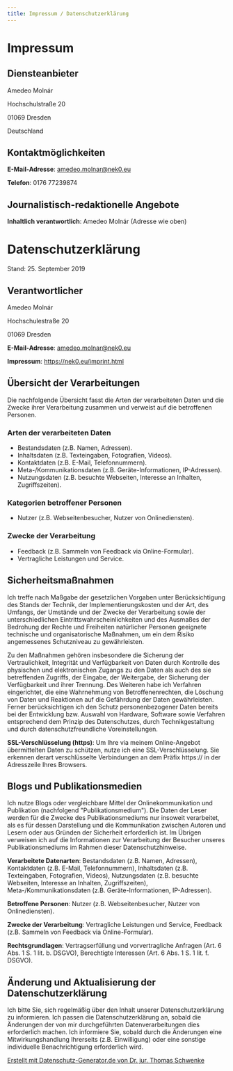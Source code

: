 ```yaml
---
title: Impressum / Datenschutzerklärung
---
```


# Impressum
## Diensteanbieter

Amedeo Molnár

Hochschulstraße 20

01069 Dresden

Deutschland

## Kontaktmöglichkeiten

**E-Mail-Adresse**: amedeo.molnar@nek0.eu

**Telefon**: 0176 77239874

## Journalistisch-redaktionelle Angebote

**Inhaltlich verantwortlich**: Amedeo Molnár (Adresse wie oben)


# Datenschutzerklärung

Stand: 25. September 2019

## Verantwortlicher

Amedeo Molnár

Hochschulestraße 20

01069 Dresden

**E-Mail-Adresse**: amedeo.molnar@nek0.eu

**Impressum**: https://nek0.eu/imprint.html

## Übersicht der Verarbeitungen

Die nachfolgende Übersicht fasst die Arten der verarbeiteten Daten und die
Zwecke ihrer Verarbeitung zusammen und verweist auf die betroffenen Personen.

### Arten der verarbeiteten Daten

* Bestandsdaten (z.B. Namen, Adressen).
* Inhaltsdaten (z.B. Texteingaben, Fotografien, Videos).
* Kontaktdaten (z.B. E-Mail, Telefonnummern).
* Meta-/Kommunikationsdaten (z.B. Geräte-Informationen, IP-Adressen).
* Nutzungsdaten (z.B. besuchte Webseiten, Interesse an Inhalten, Zugriffszeiten).

### Kategorien betroffener Personen

* Nutzer (z.B. Webseitenbesucher, Nutzer von Onlinediensten).

### Zwecke der Verarbeitung

* Feedback (z.B. Sammeln von Feedback via Online-Formular).
* Vertragliche Leistungen und Service.

## Sicherheitsmaßnahmen

Ich treffe nach Maßgabe der gesetzlichen Vorgaben unter Berücksichtigung des
Stands der Technik, der Implementierungskosten und der Art, des Umfangs, der
Umstände und der Zwecke der Verarbeitung sowie der unterschiedlichen
Eintrittswahrscheinlichkeiten und des Ausmaßes der Bedrohung der Rechte und
Freiheiten natürlicher Personen geeignete technische und organisatorische
Maßnahmen, um ein dem Risiko angemessenes Schutzniveau zu gewährleisten.

Zu den Maßnahmen gehören insbesondere die Sicherung der Vertraulichkeit,
Integrität und Verfügbarkeit von Daten durch Kontrolle des physischen und
elektronischen Zugangs zu den Daten als auch des sie betreffenden Zugriffs, der
Eingabe, der Weitergabe, der Sicherung der Verfügbarkeit und ihrer Trennung. Des
Weiteren habe ich Verfahren eingerichtet, die eine Wahrnehmung von
Betroffenenrechten, die Löschung von Daten und Reaktionen auf die Gefährdung der
Daten gewährleisten. Ferner berücksichtigen ich den Schutz personenbezogener
Daten bereits bei der Entwicklung bzw. Auswahl von Hardware, Software sowie
Verfahren entsprechend dem Prinzip des Datenschutzes, durch Technikgestaltung
und durch datenschutzfreundliche Voreinstellungen.

**SSL-Verschlüsselung (https)**: Um Ihre via meinem Online-Angebot übermittelten
Daten zu schützen, nutze ich eine SSL-Verschlüsselung. Sie erkennen derart
verschlüsselte Verbindungen an dem Präfix https:// in der Adresszeile Ihres
Browsers.

## Blogs und Publikationsmedien

Ich nutze Blogs oder vergleichbare Mittel der Onlinekommunikation und
Publikation (nachfolgend "Publikationsmedium"). Die Daten der Leser werden für
die Zwecke des Publikationsmediums nur insoweit verarbeitet, als es für dessen
Darstellung und die Kommunikation zwischen Autoren und Lesern oder aus Gründen
der Sicherheit erforderlich ist. Im Übrigen verweisen ich auf die Informationen
zur Verarbeitung der Besucher unseres Publikationsmediums im Rahmen dieser
Datenschutzhinweise.

**Verarbeitete Datenarten**: Bestandsdaten (z.B. Namen, Adressen), Kontaktdaten
(z.B. E-Mail, Telefonnummern), Inhaltsdaten (z.B. Texteingaben, Fotografien,
Videos), Nutzungsdaten (z.B. besuchte Webseiten, Interesse an Inhalten,
Zugriffszeiten), Meta-/Kommunikationsdaten (z.B. Geräte-Informationen,
IP-Adressen).

**Betroffene Personen**: Nutzer (z.B. Webseitenbesucher, Nutzer von
Onlinediensten).

**Zwecke der Verarbeitung**: Vertragliche Leistungen und Service,
Feedback (z.B. Sammeln von Feedback via Online-Formular).

**Rechtsgrundlagen**: Vertragserfüllung und vorvertragliche Anfragen
(Art. 6 Abs. 1 S. 1 lit. b. DSGVO),
Berechtigte Interessen (Art. 6 Abs. 1 S. 1 lit. f. DSGVO).

## Änderung und Aktualisierung der Datenschutzerklärung

Ich bitte Sie, sich regelmäßig über den Inhalt unserer Datenschutzerklärung zu
informieren. Ich passen die Datenschutzerklärung an, sobald die Änderungen der
von mir durchgeführten Datenverarbeitungen dies erforderlich machen. Ich
informiere Sie, sobald durch die Änderungen eine Mitwirkungshandlung Ihrerseits
(z.B. Einwilligung) oder eine sonstige individuelle Benachrichtigung
erforderlich wird.

<a href="https://datenschutz-generator.de/?l=de"
title="Rechtstext von Dr. Schwenke - für weitere Informationen bitte anklicken."
target="_blank">
  Erstellt mit Datenschutz-Generator.de von Dr. jur. Thomas Schwenke
</a>
